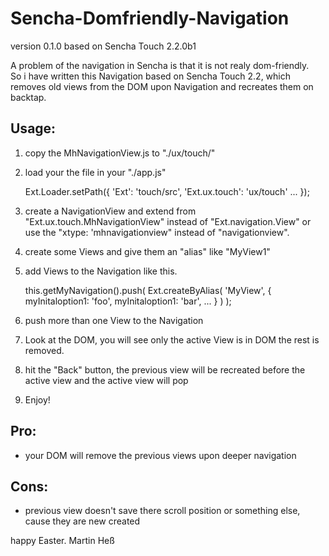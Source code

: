 Sencha-Domfriendly-Navigation
=============================

version 0.1.0
based on Sencha Touch 2.2.0b1

A problem of the navigation in Sencha is that it is not realy dom-friendly.  
So i have written this Navigation based on Sencha Touch 2.2, which removes old views from the DOM upon Navigation and recreates them on backtap.

Usage:
------

1. copy the MhNavigationView.js to "./ux/touch/"
2. load your the file in your "./app.js" 

	Ext.Loader.setPath({
		'Ext': 'touch/src',
		'Ext.ux.touch': 'ux/touch'
		...
	});

3. create a NavigationView and extend from "Ext.ux.touch.MhNavigationView" instead of "Ext.navigation.View"
or use the "xtype: 'mhnavigationview" instead of "navigationview".

4. create some Views and give them an "alias" like "MyView1"

5. add Views to the Navigation like this.

	this.getMyNavigation().push(
		Ext.createByAlias(
			'MyView', 
			{
				myInitaloption1: 'foo', 
				myInitaloption1: 'bar', 
				...
			}
		)
	);

6. push more than one View to the Navigation

7. Look at the DOM, you will see only the active View is in DOM the rest is removed.

8. hit the "Back" button, the previous view will be recreated before the active view and the active view will pop

9. Enjoy!


Pro:
----

- your DOM will remove the previous views upon deeper navigation

Cons:
-----

- previous view doesn't save there scroll position or something else, cause they are new created


happy Easter.
Martin Heß